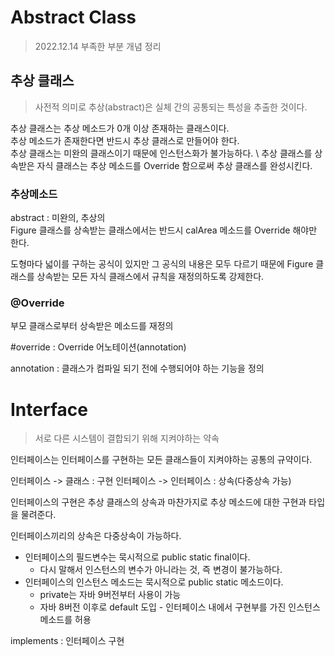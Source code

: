 # Abstract Class
> 2022.12.14
> 부족한 부분 개념 정리

## 추상 클래스
> 사전적 의미로 추상(abstract)은 실체 간의 공통되는 특성을 추출한 것이다.

추상 클래스는 추상 메소드가 0개 이상 존재하는 클래스이다. \
추상 메소드가 존재한다면 반드시 추상 클래스로 만들어야 한다. \
추상 클래스는 미완의 클래스이기 때문에 인스턴스화가 불가능하다. \ 
추상 클래스를 상속받은 자식 클래스는 추상 메소드를 Override 함으로써 추상 클래스를 완성시킨다.


### 추상메소드
abstract : 미완의, 추상의 \
Figure 클래스를 상속받는 클래스에서는 반드시 calArea 메소드를 Override 해야만 한다. 

도형마다 넓이를 구하는 공식이 있지만 그 공식의 내용은 모두 다르기 때문에 Figure 클래스를 상속받는 모든 자식 클래스에서 규칙을 재정의하도록 강제한다. 


### @Override
부모 클래스로부터 상속받은 메소드를 재정의 

#override : Override 어노테이션(annotation) 

annotation : 클래스가 컴파일 되기 전에 수행되어야 하는 기능을 정의 

# Interface
> 서로 다른 시스템이 결합되기 위해 지켜야하는 약속 

인터페이스는 인터페이스를 구현하는 모든 클래스들이 지켜야하는 공통의 규약이다.

인터페이스 -> 클래스 : 구현
인터페이스 -> 인터페이스 : 상속(다중상속 가능)

인터페이스의 구현은 추상 클래스의 상속과 마찬가지로 추상 메소드에 대한 구현과 타입을 물려준다. 

인터페이스끼리의 상속은 다중상속이 가능하다.

- 인터페이스의 필드변수는 묵시적으로 public static final이다.
    - 다시 말해서 인스턴스의 변수가 아니라는 것, 즉 변경이 불가능하다.
- 인터페이스의 인스턴스 메소드는 묵시적으로 public static 메소드이다.
  -  private는 자바 9버전부터 사용이 가능
  -  자바 8버전 이후로 default 도입 
         - 인터페이스 내에서 구현부를 가진 인스턴스 메소드를 허용

implements : 인터페이스 구현



